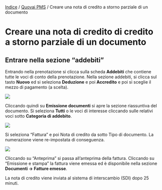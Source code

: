 [Indice](index.md) / [Quovai PMS](quovai-pms-it.md) / Creare una nota di credito a storno parziale di un documento

# Creare una nota di credito di credito a storno parziale di un documento 
  
## Entrare nella sezione “addebiti”  
  
Entrando nella prenotazione si clicca sulla scheda **Addebiti** che contiene tutte le voci di conto della prenotazione. Nella sezione addebiti, si clicca sul tasto **Nuovo** ed si seleziona **Deduzione** e poi **Accredito** e poi si sceglie il mezzo di pagamento (a scelta).

![](https://quovai.github.io/images/creare-nota-di-credito-001.png)
  
Cliccando quindi su **Emissione documenti** si apre la sezione riassuntiva del documento. Si seleziona **Tutti** o le voci di interesse cliccando sulle relativi voci sotto **Categoria di addebito**.

![](https://quovai.github.io/images/creare-nota-di-credito-002.png)

Si seleziona “Fattura” e poi Nota di credito da sotto Tipo di documento. La numerazione viene re-impostata di conseguenza.

![](https://quovai.github.io/images/creare-nota-di-credito-003.png)

Cliccando su “Anteprima” si passa all’anteprima della fattura.  Cliccando su “Emissione e stampa” la fattura viene emessa ed è disponibile nella sezione **Documenti -> Fatture emesse**.

La nota di credito viene inviata al sistema di interscambio (SDI) dopo 25 minuti.
